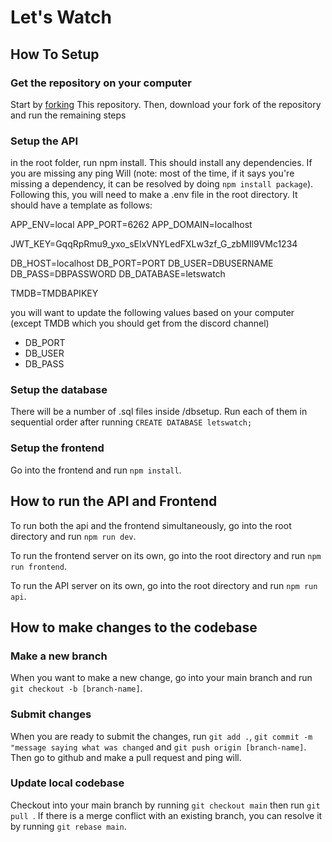 # Let's Watch

## How To Setup

### Get the repository on your computer
Start by [forking](https://docs.github.com/en/get-started/quickstart/fork-a-repo) This repository. Then, download your fork of the repository and run the remaining steps

### Setup the API
in the root folder, run npm install. This should install any dependencies. If you are missing any ping Will (note: most of the time, if it says you're missing a dependency, it can be resolved by doing `npm install package`). Following this, you will need to make a .env file in the root directory. It should have a template as follows:

APP_ENV=local
APP_PORT=6262
APP_DOMAIN=localhost

JWT_KEY=GqqRpRmu9_yxo_sEIxVNYLedFXLw3zf_G_zbMIl9VMc1234

DB_HOST=localhost
DB_PORT=PORT
DB_USER=DBUSERNAME
DB_PASS=DBPASSWORD
DB_DATABASE=letswatch

TMDB=TMDBAPIKEY

you will want to update the following values based on your computer (except TMDB which you should get from the discord channel)
- DB_PORT
- DB_USER
- DB_PASS

### Setup the database
There will be a number of .sql files inside /dbsetup. Run each of them in sequential order after running `CREATE DATABASE letswatch;`

### Setup the frontend
Go into the frontend and run `npm install`. 

## How to run the API and Frontend
To run both the api and the frontend simultaneously, go into the root directory and run `npm run dev`.

To run the frontend server on its own, go into the root directory and run `npm run frontend`. 

To run the API server on its own, go into the root directory and run `npm run api`.

## How to make changes to the codebase

### Make a new branch
When you want to make a new change, go into your main branch and run `git checkout -b [branch-name]`.

### Submit changes
When you are ready to submit the changes, run `git add .`, `git commit -m "message saying what was changed` and `git push origin [branch-name]`. Then go to github and make a pull request and ping will.

### Update local codebase
Checkout into your main branch by running `git checkout main` then run `git pull `. If there is a merge conflict with an existing branch, you can resolve it by running `git rebase main`.
